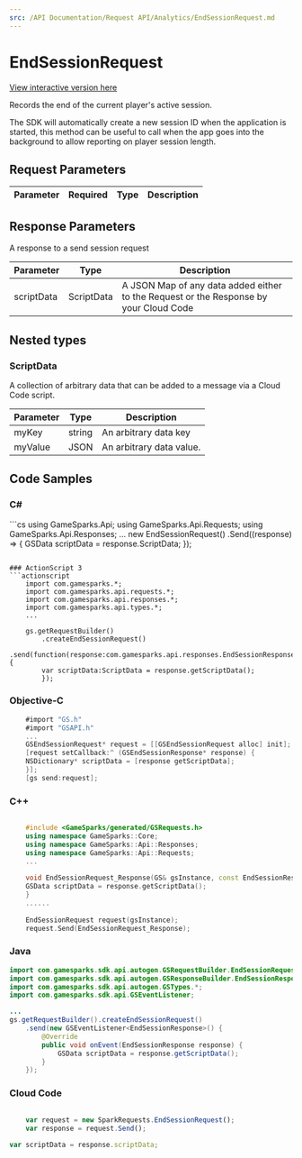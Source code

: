 ```yaml
---
src: /API Documentation/Request API/Analytics/EndSessionRequest.md
---
```


# EndSessionRequest

<a href="https://api.gamesparks.net/#endsessionrequest" target="_gsapi">View interactive version here</a>


Records the end of the current player's active session.

The SDK will automatically create a new session ID when the application is started, this method can be useful to call when the app goes into the background to allow reporting on player session length.


## Request Parameters

Parameter | Required | Type | Description
--------- | -------- | ---- | -----------

## Response Parameters


A response to a send session request 

Parameter | Type | Description
--------- | ---- | -----------
scriptData | ScriptData | A JSON Map of any data added either to the Request or the Response by your Cloud Code

## Nested types

### ScriptData

A collection of arbitrary data that can be added to a message via a Cloud Code script.

Parameter | Type | Description
--------- | ---- | -----------
myKey | string | An arbitrary data key
myValue | JSON | An arbitrary data value.


## Code Samples

<h3>C#</h3>
```cs
	using GameSparks.Api;
	using GameSparks.Api.Requests;
	using GameSparks.Api.Responses;
	...
	new EndSessionRequest()
		.Send((response) => {
		GSData scriptData = response.ScriptData; 
		});

```

### ActionScript 3
```actionscript
	import com.gamesparks.*;
	import com.gamesparks.api.requests.*;
	import com.gamesparks.api.responses.*;
	import com.gamesparks.api.types.*;
	...
	
	gs.getRequestBuilder()
	    .createEndSessionRequest()
		.send(function(response:com.gamesparks.api.responses.EndSessionResponse):void {
		var scriptData:ScriptData = response.getScriptData(); 
		});

```

### Objective-C
```objectivec
	#import "GS.h"
	#import "GSAPI.h"
	...
	GSEndSessionRequest* request = [[GSEndSessionRequest alloc] init];
	[request setCallback:^ (GSEndSessionResponse* response) {
	NSDictionary* scriptData = [response getScriptData]; 
	}];
	[gs send:request];

```

### C++
```cpp

	#include <GameSparks/generated/GSRequests.h>
	using namespace GameSparks::Core;
	using namespace GameSparks::Api::Responses;
	using namespace GameSparks::Api::Requests;
	...
	
	void EndSessionRequest_Response(GS& gsInstance, const EndSessionResponse& response) {
	GSData scriptData = response.getScriptData(); 
	}
	......
	
	EndSessionRequest request(gsInstance);
	request.Send(EndSessionRequest_Response);
```

### Java
```java
import com.gamesparks.sdk.api.autogen.GSRequestBuilder.EndSessionRequest;
import com.gamesparks.sdk.api.autogen.GSResponseBuilder.EndSessionResponse;
import com.gamesparks.sdk.api.autogen.GSTypes.*;
import com.gamesparks.sdk.api.GSEventListener;

...
gs.getRequestBuilder().createEndSessionRequest()
	.send(new GSEventListener<EndSessionResponse>() {
		@Override
		public void onEvent(EndSessionResponse response) {
			GSData scriptData = response.getScriptData(); 
		}
	});

```

### Cloud Code
```javascript

	var request = new SparkRequests.EndSessionRequest();
	var response = request.Send();
	
var scriptData = response.scriptData; 
```



